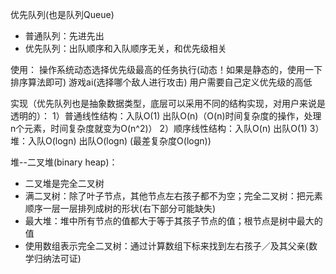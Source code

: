 优先队列(也是队列Queue)

* 普通队列：先进先出
* 优先队列：出队顺序和入队顺序无关，和优先级相关
 
使用：
操作系统动态选择优先级最高的任务执行(动态！如果是静态的，使用一下排序算法即可)
游戏ai(选择哪个敌人进行攻击)
用户需要自己定义优先级的高低

实现（优先队列也是抽象数据类型，底层可以采用不同的结构实现，对用户来说是透明的）：
1）普通线性结构：入队O(1) 出队O(n)（O(n)时间复杂度的操作，处理n个元素，时间复杂度就变为O(n^2)）
2）顺序线性结构：入队O(n) 出队O(1)
3）堆：入队O(logn) 出队O(logn) (最差复杂度O(logn))


堆--二叉堆(binary heap)：
* 二叉堆是完全二叉树
* 满二叉树：除了叶子节点，其他节点左右孩子都不为空；完全二叉树：把元素顺序一层一层排列成树的形状(右下部分可能缺失)
* 最大堆：堆中所有节点的值都大于等于其孩子节点的值；根节点是树中最大的值
* 使用数组表示完全二叉树：通过计算数组下标来找到左右孩子／及其父亲(数学归纳法可证)